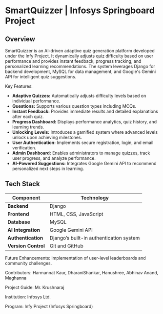 # SmartQuizzer | Infosys Springboard Project

## Overview
SmartQuizzer is an AI-driven adaptive quiz generation platform developed under the Infy Project. It dynamically adjusts quiz difficulty based on user performance and provides instant feedback, progress tracking, and personalized learning recommendations. The system leverages Django for backend development, MySQL for data management, and Google's Gemini API for intelligent quiz suggestions.



Key Features: 
- **Adaptive Quizzes:** Automatically adjusts difficulty levels based on individual performance.
- **Questions:** Supports various question types including MCQs.
- **Instant Feedback:** Provides immediate results and detailed explanations after each quiz.
- **Progress Dashboard:** Displays performance analytics, quiz history, and learning trends.
- **Unlocking Levels:** Introduces a gamified system where advanced levels unlock upon achieving milestones.
- **User Authentication:** Implements secure registration, login, and email verification.
- **Admin Dashboard:** Enables administrators to manage quizzes, track user progress, and analyze performance.
- **AI-Powered Suggestions:** Integrates Google Gemini API to recommend personalized next steps in learning.


## Tech Stack
| Component | Technology |
|------------|-------------|
| **Backend** | Django |
| **Frontend** | HTML, CSS, JavaScript |
| **Database** | MySQL |
| **AI Integration** | Google Gemini API |
| **Authentication** | Django’s built-in authentication system |
| **Version Control** | Git and GitHub |



Future Enhancements:
Implementation of user-level leaderboards and community challenges.

Contributors: Harmannat Kaur, DharaniShankar, Hanushree, Abhinav Anand, Maghanna 

Project Guide: Mr. Krushnaraj 

Institution: Infosys Ltd. 

Program: Infy Project (Infosys Springboard)
